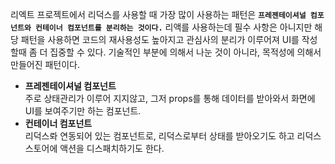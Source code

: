 리엑트 프로젝트에서 리덕스를 사용할 때 가장 많이 사용하는 패턴은 **`프레젠테이셔널 컴포넌트와 컨테이너 컴포넌트를 분리하는 것이다.`** 
리액를 사용하는데 필수 사항은 아니지만 해당 패턴을 사용하면 코드의 재사용성도 높아지고 관심사의 분리가 이루어져 UI를 작성할때
좀 더 집중할 수 있다. 기술적인 부분에 의해서 나눈 것이 아니라, 목적성에 의해서 만들어진 패턴이다.

* **프레젠테이셔널 컴포넌트**   
  주로 상태관리가 이루어 지지않고, 그저 props를 통해 데이터를 받아와서 화면에 UI를 보여주기만 하는 컴포넌트.  
* **컨테이너 컴포넌트**  
  리덕스롸 연동되어 있는 컴포넌트로, 리덕스로부터 상태를 받아오기도 하고 리덕스 스토어에 액션을 디스패치하기도 한다.
